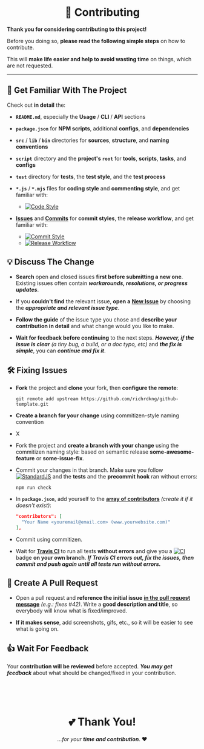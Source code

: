 <h1 align="center">
  🍻 Contributing
</h1>

**Thank you for considering contributing to this project!**

Before you doing so, **please read the following simple steps** on how to contribute.

This will **make life easier and help to avoid wasting time** on things, which are not requested.

---

## 📑	Get Familiar With The Project

Check out **in detail** the:

 - **`README.md`**, especially the **Usage** / **CLI** / **API** sections
 
 - **`package.json`** for **NPM scripts**, additional **configs**, and **dependencies**
 
 - **`src`** / **`lib`** / **`bin`** directories for **sources**, **structure**, and **naming conventions**

 - **`script`** directory and the **project's `root`** for **tools**, **scripts**, **tasks**, and **configs**

 - **`test`** directory for **tests**, the **test style**, and the **test process**

 - **`*.js`** / **`*.mjs`** files for **coding style** and **commenting style**, and get familiar with:
 
   - [![Code Style][badge-code]][url-code]

  - [**Issues**][url-issues] and [**Commits**][url-commits] for **commit styles**, the **release workflow**, and get familiar with:
  
    - [![Commit Style][badge-commit]][url-commit]    
    - [![Release Workflow][badge-release]][url-release]
 
## 💡	Discuss The Change

 - **Search** open and closed issues **first before submitting a new one**. Existing issues often contain ***workarounds, resolutions, or progress updates***.

 - If you **couldn't find** the relevant issue, **open a** [**New Issue**][url-new-issue] by choosing the ***appropriate and relevant issue type***.
 
 - **Follow the guide** of the issue type you chose and **describe your contribution in detail** and what change would you like to make.

 - **Wait for feedback before continuing** to the next steps. ***However, if the issue is clear*** *(a tiny bug, a build, or a doc typo, etc)* and ***the fix is simple***, you can ***continue and fix it***.

## 🛠️ Fixing Issues

 - **Fork** the project and **clone** your fork, then **configure the remote**:

    ```
    git remote add upstream https://github.com/richrdkng/github-template.git
    ```

 - **Create a branch for your change** using commitizen-style naming convention

 - X

 - Fork the project and **create a branch with your change** using the commitizen naming style: 
 based on semantic release **some-awesome-feature** or **some-issue-fix**.

 - Commit your changes in that branch. Make sure you follow [![StandardJS][badge-code]][url-code] and the **tests** and the **precommit hook** ran without errors:
   
    ```
    npm run check
    ```

 - In **`package.json`**, add yourself to the [**array of contributors**][url-npm-contrib-doc] *(create it if it doesn't exist)*:
 
    ```json   
    "contributors": [
      "Your Name <youremail@email.com> (www.yourwebsite.com)"
    ],  
    ```
 
 - Commit using commitizen.

 - Wait for [**Travis CI**][url-ci] to run all tests **without errors** and give you a [![CI][badge-ci]][url-ci] badge **on your own branch**. ***If Travis CI errors out, fix the issues, then commit and push again until all tests run without errors.***

## 🏁 Create A Pull Request

 - Open a pull request and **reference the initial issue** [**in the pull request message**][url-pull-req-help] 
   *(e.g.: fixes #42)*. Write a **good description and title**, so everybody will know what is fixed/improved.

 - **If it makes sense**, add screenshots, gifs, etc., so it will be easier to see what is going on.

## 👍 Wait For Feedback

Your **contribution will be reviewed** before accepted. ***You may get feedback*** about what should be changed/fixed in your contribution.

<br/>
<br/>
<br/>

<h1 align="center">
  💕 Thank You!
</h1>

<p align="center">
  <i>...for your</i> <b><i>time and contribution</i></b>. ❤️
</p>

  <!--- References ============================================================================ -->

  <!--- Badges -->
  [badge-code]:    https://img.shields.io/badge/style-standard-f1d300.svg?style=flat-square&logo=javascript
  [badge-commit]:  https://img.shields.io/badge/commit-commitizen-fe7d37.svg?style=flat-square&logo=git
  [badge-release]: https://img.shields.io/badge/&#11091;%20release-semantic--release-e10079.svg?style=flat-square
  [badge-ci]:      https://img.shields.io/badge/build-passing-brightgreen

  <!--- URLs -->
  [url-commits]:   https://github.com/richrdkng/github-template/commits
  [url-issues]:    https://github.com/richrdkng/github-template/issues
  [url-new-issue]: https://github.com/richrdkng/github-template/issues/new/choose
  [url-code]:      https://standardjs.com
  [url-commit]:    https://commitizen.github.io/cz-cli
  [url-release]:   https://semantic-release.gitbook.io/semantic-release
  [url-ci]:        https://travis-ci.org/richrdkng/github-template

  [url-bugs]:            https://github.com/richrdkng/github-template/issues
  [url-standard]:        https://standardjs.com
  [url-npm-contrib-doc]: https://docs.npmjs.com/files/package.json#people-fields-author-contributors
  [url-pull-req-help]:   https://blog.github.com/2013-05-14-closing-issues-via-pull-requests
  [url-dev-doc]:         https://github.com/richrdkng/github-template/blob/master/github/DEVELOPMENT.md
